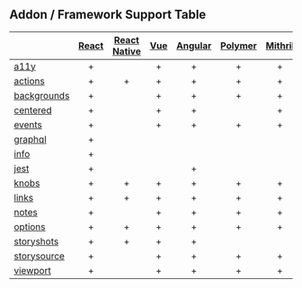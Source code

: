 ## Addon / Framework Support Table

| | [React](app/react)|[React Native](app/react-native)|[Vue](app/vue)|[Angular](app/angular)| [Polymer](app/polymer)| [Mithril](app/mithril)| [HTML](app/html)| [Marko](app/marko)| [Svelte](app/svelte)| [Riot](app/riot)|
| ----------- |:-------:|:-------:|:-------:|:-------:|:-------:|:-------:|:-------:|:-------:|:-------:|:-------:|
|[a11y](addons/a11y)              |+| |+|+|+|+|+|+| | |
|[actions](addons/actions)        |+|+|+|+|+|+|+|+|+|+|
|[backgrounds](addons/backgrounds)  |+| |+|+|+|+|+|+|+|+|
|[centered](addons/centered)      |+| |+|+| |+|+| |+| |
|[events](addons/events)          |+| |+|+|+|+|+|+| | |
|[graphql](addons/graphql)        |+| | | | | | | | | |
|[info](addons/info)              |+| | | | | | | | | |
|[jest](addons/jest)              |+| | |+| | |+| | | |
|[knobs](addons/knobs)            |+|+|+|+|+|+|+|+|+|+|
|[links](addons/links)            |+|+|+|+|+|+|+| |+|+|
|[notes](addons/notes)            |+| |+|+|+|+|+| |+|+|
|[options](addons/options)        |+|+|+|+|+|+|+| |+| |
|[storyshots](addons/storyshots)  |+|+|+|+| | |+| |+|+|
|[storysource](addons/storysource)|+| |+|+|+|+|+|+|+|+|
|[viewport](addons/viewport)      |+| |+|+|+|+|+|+|+|+|
